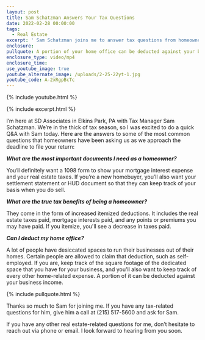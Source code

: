 ```yaml
---
layout: post
title: Sam Schatzman Answers Your Tax Questions
date: 2022-02-28 00:00:00
tags:
  - Real Estate
excerpt: ' Sam Schatzman joins me to answer tax questions from homeowners.'
enclosure:
pullquote: A portion of your home office can be deducted against your business income.
enclosure_type: video/mp4
enclosure_time:
use_youtube_image: true
youtube_alternate_image: /uploads/2-25-22yt-1.jpg
youtube_code: A-2xRgpBcTc
---
```

{% include youtube.html %}

{% include excerpt.html %}

I’m here at SD Associates in Elkins Park, PA with Tax Manager Sam Schatzman. We’re in the thick of tax season, so I was excited to do a quick Q&A with Sam today. Here are the answers to some of the most common questions that homeowners have been asking us as we approach the deadline to file your return:

***What are the most important documents I need as a homeowner?***

You‘ll definitely want a 1098 form to show your mortgage interest expense and your real estate taxes. If you’re a new homebuyer, you’ll also want your settlement statement or HUD document so that they can keep track of your basis when you do sell.

***What are the true tax benefits of being a homeowner?***

They come in the form of increased itemized deductions. It includes the real estate taxes paid, mortgage interests paid, and any points or premiums you may have paid. If you itemize, you'll see a decrease in taxes paid.

***Can I deduct my home office?***

A lot of people have desiccated spaces to run their businesses out of their homes. Certain people are allowed to claim that deduction, such as self-employed. If you are, keep track of the square footage of the dedicated space that you have for your business, and you'll also want to keep track of every other home-related expense. A portion of it can be deducted against your business income.

{% include pullquote.html %}

Thanks so much to Sam for joining me. If you have any tax-related questions for him, give him a call at (215) 517-5600 and ask for Sam.

If you have any other real estate-related questions for me, don’t hesitate to reach out via phone or email. I look forward to hearing from you soon.

&nbsp;
